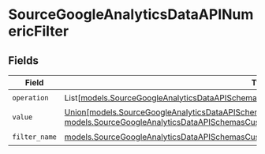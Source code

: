 # SourceGoogleAnalyticsDataAPINumericFilter


## Fields

| Field                                                                                                                                                                                                      | Type                                                                                                                                                                                                       | Required                                                                                                                                                                                                   | Description                                                                                                                                                                                                |
| ---------------------------------------------------------------------------------------------------------------------------------------------------------------------------------------------------------- | ---------------------------------------------------------------------------------------------------------------------------------------------------------------------------------------------------------- | ---------------------------------------------------------------------------------------------------------------------------------------------------------------------------------------------------------- | ---------------------------------------------------------------------------------------------------------------------------------------------------------------------------------------------------------- |
| `operation`                                                                                                                                                                                                | List[[models.SourceGoogleAnalyticsDataAPISchemasCustomReportsArrayMetricFilterValidEnums](../models/sourcegoogleanalyticsdataapischemascustomreportsarraymetricfiltervalidenums.md)]                       | :heavy_check_mark:                                                                                                                                                                                         | N/A                                                                                                                                                                                                        |
| `value`                                                                                                                                                                                                    | [Union[models.SourceGoogleAnalyticsDataAPISchemasCustomReportsArrayInt64Value, models.SourceGoogleAnalyticsDataAPISchemasCustomReportsArrayDoubleValue]](../models/sourcegoogleanalyticsdataapivalue.md)   | :heavy_check_mark:                                                                                                                                                                                         | N/A                                                                                                                                                                                                        |
| `filter_name`                                                                                                                                                                                              | [models.SourceGoogleAnalyticsDataAPISchemasCustomReportsArrayMetricFilterMetricsFilter4FilterName](../models/sourcegoogleanalyticsdataapischemascustomreportsarraymetricfiltermetricsfilter4filtername.md) | :heavy_check_mark:                                                                                                                                                                                         | N/A                                                                                                                                                                                                        |